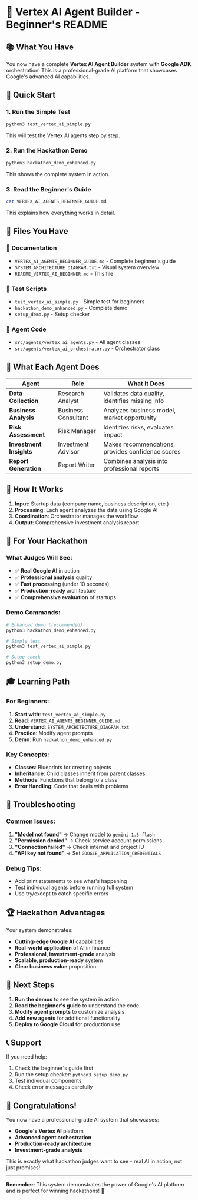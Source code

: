 # 🚀 Vertex AI Agent Builder - Beginner's README

## 📚 What You Have

You now have a complete **Vertex AI Agent Builder** system with **Google ADK** orchestration! This is a professional-grade AI platform that showcases Google's advanced AI capabilities.

## 🎯 Quick Start

### 1. Run the Simple Test
```bash
python3 test_vertex_ai_simple.py
```
This will test the Vertex AI agents step by step.

### 2. Run the Hackathon Demo
```bash
python3 hackathon_demo_enhanced.py
```
This shows the complete system in action.

### 3. Read the Beginner's Guide
```bash
cat VERTEX_AI_AGENTS_BEGINNER_GUIDE.md
```
This explains how everything works in detail.

## 📁 Files You Have

### 📖 Documentation
- `VERTEX_AI_AGENTS_BEGINNER_GUIDE.md` - Complete beginner's guide
- `SYSTEM_ARCHITECTURE_DIAGRAM.txt` - Visual system overview
- `README_VERTEX_AI_BEGINNER.md` - This file

### 🧪 Test Scripts
- `test_vertex_ai_simple.py` - Simple test for beginners
- `hackathon_demo_enhanced.py` - Complete demo
- `setup_demo.py` - Setup checker

### 🤖 Agent Code
- `src/agents/vertex_ai_agents.py` - All agent classes
- `src/agents/vertex_ai_orchestrator.py` - Orchestrator class

## 🎯 What Each Agent Does

| Agent | Role | What It Does |
|-------|------|--------------|
| **Data Collection** | Research Analyst | Validates data quality, identifies missing info |
| **Business Analysis** | Business Consultant | Analyzes business model, market opportunity |
| **Risk Assessment** | Risk Manager | Identifies risks, evaluates impact |
| **Investment Insights** | Investment Advisor | Makes recommendations, provides confidence scores |
| **Report Generation** | Report Writer | Combines analysis into professional reports |

## 🔧 How It Works

1. **Input**: Startup data (company name, business description, etc.)
2. **Processing**: Each agent analyzes the data using Google AI
3. **Coordination**: Orchestrator manages the workflow
4. **Output**: Comprehensive investment analysis report

## 🚀 For Your Hackathon

### What Judges Will See:
- ✅ **Real Google AI** in action
- ✅ **Professional analysis** quality
- ✅ **Fast processing** (under 10 seconds)
- ✅ **Production-ready** architecture
- ✅ **Comprehensive evaluation** of startups

### Demo Commands:
```bash
# Enhanced demo (recommended)
python3 hackathon_demo_enhanced.py

# Simple test
python3 test_vertex_ai_simple.py

# Setup check
python3 setup_demo.py
```

## 🎓 Learning Path

### For Beginners:
1. **Start with**: `test_vertex_ai_simple.py`
2. **Read**: `VERTEX_AI_AGENTS_BEGINNER_GUIDE.md`
3. **Understand**: `SYSTEM_ARCHITECTURE_DIAGRAM.txt`
4. **Practice**: Modify agent prompts
5. **Demo**: Run `hackathon_demo_enhanced.py`

### Key Concepts:
- **Classes**: Blueprints for creating objects
- **Inheritance**: Child classes inherit from parent classes
- **Methods**: Functions that belong to a class
- **Error Handling**: Code that deals with problems

## 🐛 Troubleshooting

### Common Issues:
1. **"Model not found"** → Change model to `gemini-1.5-flash`
2. **"Permission denied"** → Check service account permissions
3. **"Connection failed"** → Check internet and project ID
4. **"API key not found"** → Set `GOOGLE_APPLICATION_CREDENTIALS`

### Debug Tips:
- Add print statements to see what's happening
- Test individual agents before running full system
- Use try/except to catch specific errors

## 🏆 Hackathon Advantages

Your system demonstrates:
- **Cutting-edge Google AI** capabilities
- **Real-world application** of AI in finance
- **Professional, investment-grade** analysis
- **Scalable, production-ready** system
- **Clear business value** proposition

## 🎯 Next Steps

1. **Run the demos** to see the system in action
2. **Read the beginner's guide** to understand the code
3. **Modify agent prompts** to customize analysis
4. **Add new agents** for additional functionality
5. **Deploy to Google Cloud** for production use

## 📞 Support

If you need help:
1. Check the beginner's guide first
2. Run the setup checker: `python3 setup_demo.py`
3. Test individual components
4. Check error messages carefully

## 🎉 Congratulations!

You now have a professional-grade AI system that showcases:
- **Google's Vertex AI** platform
- **Advanced agent orchestration**
- **Production-ready architecture**
- **Investment-grade analysis**

This is exactly what hackathon judges want to see - real AI in action, not just promises!

---

**Remember**: This system demonstrates the power of Google's AI platform and is perfect for winning hackathons! 🚀
